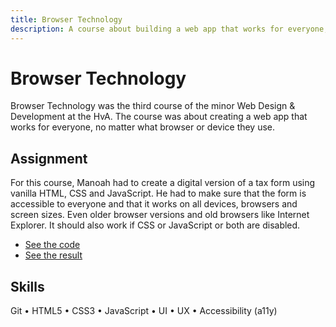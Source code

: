 ```yaml
---
title: Browser Technology
description: A course about building a web app that works for everyone, no matter what browser or device they use.
---
```


# Browser Technology

Browser Technology was the third course of the minor Web Design & Development at the HvA. The course was about creating a web app that works for everyone, no matter what browser or device they use.

## Assignment

For this course, Manoah had to create a digital version of a tax form using vanilla HTML, CSS and JavaScript. He had to make sure that the form is accessible to everyone and that it works on all devices, browsers and screen sizes. Even older browser versions and old browsers like Internet Explorer. It should also work if CSS or JavaScript or both are disabled.

- [See the code](https://github.com/mtdvlpr/bt-tax-form)
- [See the result](https://mtdvlpr.github.io/bt-tax-form/)

## Skills

Git • HTML5 • CSS3 • JavaScript • UI • UX • Accessibility (a11y)
